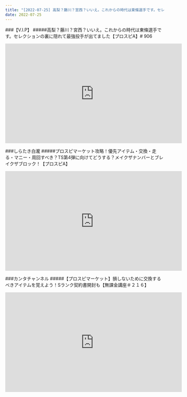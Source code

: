 ```yaml
---
title: "[2022-07-25] 高梨？藤川？宮西？いいえ。これからの時代は東條選手です。セレクションの裏に隠れて最強投手が出てました【プロスピA】# 906 他"
date: 2022-07-25
---
```

###【V.I.P】
#####高梨？藤川？宮西？いいえ。これからの時代は東條選手です。セレクションの裏に隠れて最強投手が出てました【プロスピA】# 906
<iframe width="560" height="315" src="https://www.youtube.com/embed/VJ9m6PF2owc" frameborder="0" allow="accelerometer; autoplay; clipboard-write; encrypted-media; gyroscope; picture-in-picture" allowfullscreen></iframe>

###しらたき白瀧
#####プロスピマーケット攻略！優先アイテム・交換・走る・マニー・周回すべき？TS第4弾に向けてどうする？メイクザナンバーとブレイクザブロック！【プロスピA】
<iframe width="560" height="315" src="https://www.youtube.com/embed/iNTgi_t9ezo" frameborder="0" allow="accelerometer; autoplay; clipboard-write; encrypted-media; gyroscope; picture-in-picture" allowfullscreen></iframe>

###カンタチャンネル
#####【プロスピマーケット】損しないために交換するべきアイテムを覚えよう！Sランク契約書開封も【無課金講座＃２１６】
<iframe width="560" height="315" src="https://www.youtube.com/embed/PBzWq0O1Mfg" frameborder="0" allow="accelerometer; autoplay; clipboard-write; encrypted-media; gyroscope; picture-in-picture" allowfullscreen></iframe>

